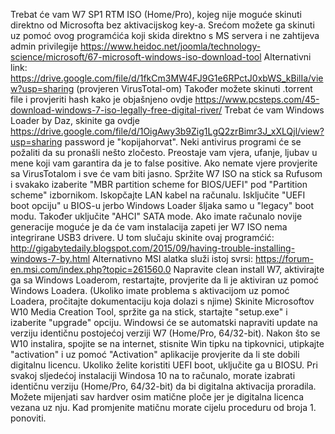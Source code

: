 Trebat će vam W7 SP1 RTM ISO (Home/Pro), kojeg  nije moguće skinuti direktno od Microsofta bez aktivacijskog key-a. 
Srećom možete ga skinuti uz pomoć ovog programćića koji skida direktno s MS servera i ne zahtijeva admin privilegije https://www.heidoc.net/joomla/technology-science/microsoft/67-microsoft-windows-iso-download-tool 
Alternativni link: https://drive.google.com/file/d/1fkCm3MW4FJ9G1e6RPctJ0xbWS_kBilIa/view?usp=sharing (provjeren VirusTotal-om)
Također možete skinuti .torrent file i provjeriti hash kako je objašnjeno ovdje https://www.pcsteps.com/45-download-windows-7-iso-legally-free-digital-river/
Trebat će vam Windows Loader by Daz, skinite ga ovdje https://drive.google.com/file/d/1OigAwy3b9Zig1LgQ2zrBimr3J_xXLQjl/view?usp=sharing password je "kopijahorvat". Neki antivirus programi će se požaliti da su pronašli nešto zločesto. Preostaje vam vjera, ufanje, ljubav u mene koji vam garantira da je to false positive. Ako nemate vjere provjerite sa VirusTotalom i sve će vam biti jasno.
Spržite W7 ISO na stick sa Rufusom i svakako izaberite "MBR partition scheme for BIOS/UEFI" pod "Partition scheme" izbornikom.
Iskopčajte LAN kabel na računalu.
Isključite "UEFI boot opciju" u BIOS-u jerbo Windows Loader šljaka samo u "legacy" boot modu. Također uključite "AHCI" SATA mode.
Ako imate računalo novije generacije moguće je da će vam instalacija zapeti jer W7 ISO nema integrirane USB3 drivere. U tom slučaju skinite ovaj programćić:
http://gigabytedaily.blogspot.com/2015/09/having-trouble-installing-windows-7-by.html Alternativno MSI alatka služi istoj svrsi: https://forum-en.msi.com/index.php?topic=261560.0
Napravite clean install W7, aktivirajte ga sa Windows Loaderom, restartajte, provjerite da li je aktiviran uz pomoć Windows Loadera.
(Ukoliko imate problema s aktivacijom uz pomoć Loadera, pročitajte dokumentaciju koja dolazi s njime)
Skinite Microsoftov W10  Media Creation Tool, spržite ga na stick, startajte "setup.exe" i izaberite "upgrade" opciju.
Windowsi će se automatski napraviti update na verziju identičnu postojećoj verziji W7 (Home/Pro, 64/32-bit).
Nakon što se W10 instalira, spojite se na internet, stisnite Win tipku na tipkovnici, utipkajte "activation" i uz pomoć "Activation" aplikacije provjerite da li ste dobili digitalnu licencu.
Ukoliko želite koristiti UEFI boot, uključite ga u BIOSU.
Pri svakoj sljedećoj instalaciji Windosa 10 na to računalo, morate izabrati identičnu verziju (Home/Pro, 64/32-bit) da bi digitalna aktivacija proradila.
Možete mijenjati sav hardver osim matične ploče jer je digitalna licenca vezana uz nju. Kad promjenite matičnu morate cijelu proceduru od broja 1. ponoviti.
